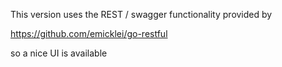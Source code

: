 This version uses the REST / swagger functionality provided by 

https://github.com/emicklei/go-restful

so a nice UI is available

